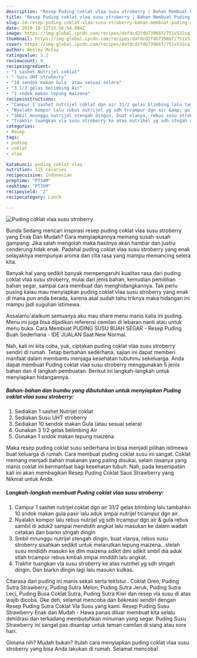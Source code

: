 ```yaml
---
description: "Resep Puding coklat vlaa susu stroberry | Bahan Membuat Puding coklat vlaa susu stroberry Yang Enak Dan Mudah"
title: "Resep Puding coklat vlaa susu stroberry | Bahan Membuat Puding coklat vlaa susu stroberry Yang Enak Dan Mudah"
slug: 24-resep-puding-coklat-vlaa-susu-stroberry-bahan-membuat-puding-coklat-vlaa-susu-stroberry-yang-enak-dan-mudah
date: 2020-10-12T15:56:54.084Z
image: https://img-global.cpcdn.com/recipes/dafdcd2fdb73966f/751x532cq70/puding-coklat-vlaa-susu-stroberry-foto-resep-utama.jpg
thumbnail: https://img-global.cpcdn.com/recipes/dafdcd2fdb73966f/751x532cq70/puding-coklat-vlaa-susu-stroberry-foto-resep-utama.jpg
cover: https://img-global.cpcdn.com/recipes/dafdcd2fdb73966f/751x532cq70/puding-coklat-vlaa-susu-stroberry-foto-resep-utama.jpg
author: Wesley McCoy
ratingvalue: 3.2
reviewcount: 9
recipeingredient:
- "1 sashet Nutrijel coklat"
- " Susu UHT stroberry"
- "10 sendok makan Gula  atau sesuai selera"
- "3 1/2 gelas belimbing Air"
- "1 sndok makan tepung maizena"
recipeinstructions:
- "Campur 1 sashet nutrijel coklat dgn air 31/2 gelas blimbing lalu tambahkn 10 sndok makan gula pasir lalu aduk smpai nutrijel trcampur dgn air."
- "Nyalakn kompor lalu rebus nutrijel yg sdh trcampur dgn air &amp; gula rebus sambil di aduk2 sampai mendidih angkat lalu masukan ke dalam wadah cetakan dan biarkn stngah dingin"
- "Smbil mnunggu nutrijel stengah dingin, buat vlanya, rebus susu stroberry sisahkan sedikit untuk melarutkan tepung maizena...stelah susu mndidih masukn ke dlm maizena sdikit dmi sdikit smbil dia aduk stlah trcampur rebus kmbali smpai mnddih lalu angkat."
- "Trakhir tuangkan vla susu stroberry ke atas nutrihel yg sdh stngah dingin. Dan biarkn dingin lagi lalu masukn kulkas."
categories:
- Resep
tags:
- puding
- coklat
- vlaa

katakunci: puding coklat vlaa 
nutrition: 115 calories
recipecuisine: Indonesian
preptime: "PT34M"
cooktime: "PT35M"
recipeyield: "2"
recipecategory: Lunch

---
```



![Puding coklat vlaa susu stroberry](https://img-global.cpcdn.com/recipes/dafdcd2fdb73966f/751x532cq70/puding-coklat-vlaa-susu-stroberry-foto-resep-utama.jpg)

Bunda Sedang mencari inspirasi resep puding coklat vlaa susu stroberry yang Enak Dan Mudah? Cara menyiapkannya memang susah-susah gampang. Jika salah mengolah maka hasilnya akan hambar dan justru cenderung tidak enak. Padahal puding coklat vlaa susu stroberry yang enak selayaknya mempunyai aroma dan cita rasa yang mampu memancing selera kita.

Banyak hal yang sedikit banyak mempengaruhi kualitas rasa dari puding coklat vlaa susu stroberry, mulai dari jenis bahan, kemudian pemilihan bahan segar, sampai cara membuat dan menghidangkannya. Tak perlu pusing kalau mau menyiapkan puding coklat vlaa susu stroberry yang enak di mana pun anda berada, karena asal sudah tahu triknya maka hidangan ini mampu jadi suguhan istimewa.

Assalamu&#39;alaikum semuanya aku mau share menu manis kalia ini puding. Menu ini juga bisa dijadikan referensi cemilan di lebaran nanti atau untuk menu buka. Cara Membuat PUDING SUSU BUAH SEGAR - Resep Puding Buah Sederhana - IDE JUALAN Saat New Normal.


Nah, kali ini kita coba, yuk, ciptakan puding coklat vlaa susu stroberry sendiri di rumah. Tetap berbahan sederhana, sajian ini dapat memberi manfaat dalam membantu menjaga kesehatan tubuhmu sekeluarga. Anda dapat membuat Puding coklat vlaa susu stroberry menggunakan 5 jenis bahan dan 4 langkah pembuatan. Berikut ini langkah-langkah untuk menyiapkan hidangannya.

<!--inarticleads1-->

##### Bahan-bahan dan bumbu yang dibutuhkan untuk menyiapkan Puding coklat vlaa susu stroberry:

1. Sediakan 1 sashet Nutrijel coklat
1. Sediakan  Susu UHT stroberry
1. Sediakan 10 sendok makan Gula  (atau sesuai selera)
1. Gunakan 3 1/2 gelas belimbing Air
1. Gunakan 1 sndok makan tepung maizena


Maka resep puding coklat susu sederhana ini bisa menjadi pilihan istimewa buat keluarga di rumah. Cara membuat puding coklat susu ini sangat. Coklat memang menjadi bahan makanan yang paling disukai, selain rasanya yang manis coklat ini bermanfaat bagi kesehatan tubuh. Nah, pada kesempatan kali ini akan membagikan Resep Puding Coklat Saus Strawberry yang Nikmat untuk Anda. 

<!--inarticleads2-->

##### Langkah-langkah membuat Puding coklat vlaa susu stroberry:

1. Campur 1 sashet nutrijel coklat dgn air 31/2 gelas blimbing lalu tambahkn 10 sndok makan gula pasir lalu aduk smpai nutrijel trcampur dgn air.
1. Nyalakn kompor lalu rebus nutrijel yg sdh trcampur dgn air &amp; gula rebus sambil di aduk2 sampai mendidih angkat lalu masukan ke dalam wadah cetakan dan biarkn stngah dingin
1. Smbil mnunggu nutrijel stengah dingin, buat vlanya, rebus susu stroberry sisahkan sedikit untuk melarutkan tepung maizena...stelah susu mndidih masukn ke dlm maizena sdikit dmi sdikit smbil dia aduk stlah trcampur rebus kmbali smpai mnddih lalu angkat.
1. Trakhir tuangkan vla susu stroberry ke atas nutrihel yg sdh stngah dingin. Dan biarkn dingin lagi lalu masukn kulkas.


Citarasa dari puding ini manis sekali serta teklstur.. Coklat Oreo, Puding Sutra Strawberry, Puding Sutra Melon, Puding Sutra Jeruk, Puding Sutra Leci, Puding Busa Coklat Sutra, Puding Sutra Kiwi dan resep vla susu di atas wajib dicoba. Oke deh, selamat mencoba dan bekreasi sendiri dengan Resep Puding Sutra Coklat Vla Susu yang kami. Resep Puding Susu Strawberry Enak dan Mudah - Hawa panas diluar membuat kita selalu dehidrasi dan terkadang membutuhkan minuman yang segar. Puding Susu Strawberry ini sangat pas disantap untuk teman camilan di siang atau sore hari. 

Gimana nih? Mudah bukan? Itulah cara menyiapkan puding coklat vlaa susu stroberry yang bisa Anda lakukan di rumah. Selamat mencoba!
